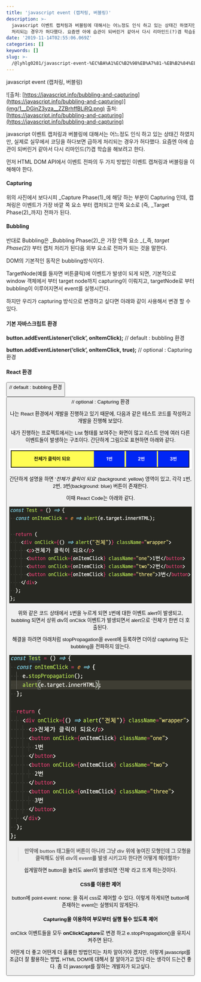 ```yaml
---
title: 'javascript event (캡처링, 버블링)'
description: >-
  javascript 이벤트 캡처링과 버블링에 대해서는 어느정도 인식 하고 있는 상태긴 하였지만, 실제로 실무에서 코딩을 하다보면 급하게
  처리되는 경우가 허다했다. 요즘엔 아에 습관이 되버린거 같아서 다시 리마인드(?)겸 학습을 해보려고 한다.
date: '2019-11-14T02:55:06.069Z'
categories: []
keywords: []
slug: >-
  /@lyhlg0201/javascript-event-%EC%BA%A1%EC%B2%98%EB%A7%81-%EB%B2%84%EB%B8%94%EB%A7%81-4764a0d5c338
---
```


javascript event (캡처링, 버블링)

![출처: [https://javascript.info/bubbling-and-capturing](https://javascript.info/bubbling-and-capturing)](img/1__DGinZ3yza__ZZBrhffBLjRQ.png)
출처: [https://javascript.info/bubbling-and-capturing](https://javascript.info/bubbling-and-capturing)

javascript 이벤트 캡처링과 버블링에 대해서는 어느정도 인식 하고 있는 상태긴 하였지만, 실제로 실무에서 코딩을 하다보면 급하게 처리되는 경우가 허다했다. 요즘엔 아에 습관이 되버린거 같아서 다시 리마인드(?)겸 학습을 해보려고 한다.

먼저 HTML DOM API에서 이벤트 전파의 두 가지 방법인 이벤트 캡쳐링과 버블링을 이해해야 한다.

#### Capturing

위의 사진에서 보다시피 _Capture Phase(1)_에 해당 하는 부분이 Capturing 인데, 캡쳐링은 이벤트가 가장 바깥 쪽 요소 부터 캡처되고 안쪽 요소로 (즉, _Target Phase(2)_까지) 전파가 된다.

#### Bubbling

반대로 Bubbling은 _Bubbling Phase(2)_은 가장 안쪽 요소 _(_즉, _target Phase(2))_ 부터 캡처 처리가 된다음 외부 요소로 전파가 되는 것을 말한다.

DOM의 기본적인 동작은 bubbling방식이다.

TargetNode(예를 들자면 버튼클릭)에 이벤트가 발생이 되게 되면, 기본적으로 window 객체에서 부터 target node까지 capturing이 이뤄지고, targetNode로 부터 bubbling이 이루어지면서 event를 실행시킨다.

하지만 우리가 capturing 방식으로 변경하고 싶다면 아래와 같이 사용해서 변경 할 수 있다.

#### 기본 자바스크립트 환경

**button.addEventListener(‘click’, onItemClick);** // default : bubbling 환경

**button.addEventListener(‘click’, onItemClick, true);** // optional : Capturing 환경

#### React 환경

**<button onClick={onItemClick} />** // default : bubbling 환경

**<button onClickCapture={onItemClick} />** // optional : Capturing 환경

나는 React 환경에서 개발을 진행하고 있기 때문에, 다음과 같은 테스트 코드를 작성하고 개발을 진행해 보았다.

내가 진행하는 프로젝트에서는 List 형태를 보여주는 화면이 많고 리스트 안에 여러 다른 이벤트들이 발생하는 구조이다. 간단하게 그림으로 표현하면 아래와 같다.

![](img/1__MQruoMKUc8PvKGQCODjtGA.png)

간단하게 설명을 하면 ‘_전체가 클릭이 되요_' (background: yellow) 영역이 있고, 각각 1번, 2번, 3번(background: blue) 버튼이 존재한다.

이때 React Code는 아래와 같다.

![](img/1__iLl0ajqIvbJdae52Htkeyg.png)

위와 같은 코드 상태에서 1번을 누르게 되면 1번에 대한 이벤트 alert이 발생되고, bubbling 되면서 상위 div의 onClick 이벤트가 발생되면서 alert으로 ‘전체'가 한번 더 호출된다.

해결을 하려면 아래처럼 stopPropagation을 event에 등록하면 더이상 capturing 또는 bubbling을 전파하지 않는다.

![](img/1__HppLq6uTBMjT07Pe3eFxPw.png)

> **만약에 button 태그들이 버튼이 아니라 그냥 div 위에 놓여진 모형인데 그 모형을 클릭해도 상위 div의 event를 발생 시키고자 한다면 어떻게 해야할까?**

쉽게말하면 button을 눌러도 alert이 발생되면 ‘전체' 라고 뜨게 하는것이다.

#### CSS를 이용한 제어

button에 point-event: none; 을 줘서 css로 제어할 수 있다. 이렇게 하게되면 button에 존재하는 event는 실행되지 않게된다.

#### **Capturing을 이용하여 부모부터 실행 될수 있도록 제어**

onClick 이벤트들을 모두 **onClickCapture**로 변경 하고 e.stopPropagation()을 유지시켜주면 된다.

어떤게 더 좋고 어떤게 더 훌륭한 방법인지는 차차 알아가야 겠지만, 이렇게 javascript를 조금더 잘 활용하는 방법, HTML DOM에 대해서 잘 알아가고 있다 라는 생각이 드는건 좋다. 좀 더 javascript를 잘하는 개발자가 되고싶다.